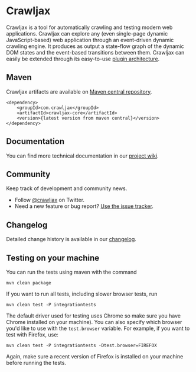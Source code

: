 Crawljax 
========

Crawljax is a tool for automatically crawling and testing modern web applications. 
Crawljax can explore any (even single-page dynamic JavaScript-based) web application through an event-driven dynamic crawling engine.
It produces as output a state-flow graph of the dynamic DOM states and the event-based transitions between them.
Crawljax can easily be extended through its easy-to-use [plugin architecture](https://github.com/crawljax/crawljax/wiki/Writing-a-plugin).

Maven
-----
Crawljax artifacts are available on [Maven central repository](https://central.sonatype.com/search?smo=true&q=crawljax).

	<dependency>
	    <groupId>com.crawljax</groupId>
	    <artifactId>crawljax-core</artifactId>
	    <version>{latest version from maven central}</version>
	</dependency>

Documentation
-------------

You can find more technical documentation in our [project wiki](https://github.com/crawljax/crawljax/wiki/). 


Community
---------

Keep track of development and community news.

* Follow [@crawljax](https://twitter.com/crawljax) on Twitter.
* Need a new feature or bug report? [Use the issue tracker](https://github.com/crawljax/crawljax/issues).


Changelog
---------

Detailed change history is available in our [changelog](https://github.com/crawljax/crawljax/blob/master/CHANGELOG.md).


Testing on your machine
-----------------------

You can run the tests using maven with the command

	mvn clean package
	
If you want to run all tests, including slower browser tests, run 

	mvn clean test -P integrationtests

The default driver used for testing uses Chrome so make sure you have Chrome installed on your machine). You can also specify which browser you'd like to use with the `test.browser` variable. For example, if you want to test with Firefox, use:

	mvn clean test -P integrationtests -Dtest.browser=FIREFOX

Again, make sure a recent version of Firefox is installed on your machine before running the tests.	
